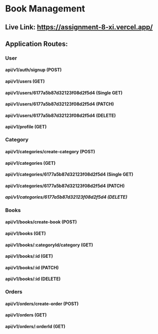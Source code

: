 # Book Management

## Live Link: https://assignment-8-xi.vercel.app/

## Application Routes:

### User

#### api/v1/auth/signup (POST)

#### api/v1/users (GET)

#### api/v1/users/6177a5b87d32123f08d2f5d4 (Single GET)

#### api/v1/users/6177a5b87d32123f08d2f5d4 (PATCH)

#### api/v1/users/6177a5b87d32123f08d2f5d4 (DELETE)

#### api/v1/profile (GET)

### Category

#### api/v1/categories/create-category (POST)

#### api/v1/categories (GET)

#### api/v1/categories/6177a5b87d32123f08d2f5d4 (Single GET)

#### api/v1/categories/6177a5b87d32123f08d2f5d4 (PATCH)

##### api/v1/categories/6177a5b87d32123f08d2f5d4 (DELETE)

### Books

#### api/v1/books/create-book (POST)

#### api/v1/books (GET)

#### api/v1/books/:categoryId/category (GET)

#### api/v1/books/:id (GET)

#### api/v1/books/:id (PATCH)

#### api/v1/books/:id (DELETE)

### Orders

#### api/v1/orders/create-order (POST)

#### api/v1/orders (GET)

#### api/v1/orders/:orderId (GET)
